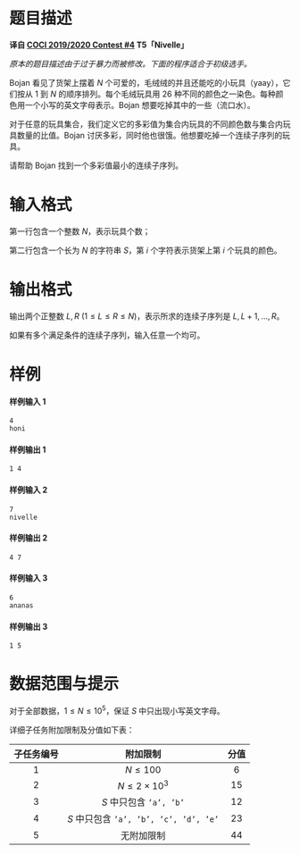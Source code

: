 
# 题目描述

**译自 [COCI 2019/2020 Contest #4](https://hsin.hr/coci/contest4_tasks.pdf) T5「Nivelle」**

*原本的题目描述由于过于暴力而被修改。下面的程序适合于初级选手。*

Bojan 看见了货架上摆着 $N$ 个可爱的，毛绒绒的并且还能吃的小玩具（yaay），它们按从 $1$ 到 $N$ 的顺序排列。每个毛绒玩具用 $26$ 种不同的颜色之一染色。每种颜色用一个小写的英文字母表示。Bojan 想要吃掉其中的一些（流口水）。

对于任意的玩具集合，我们定义它的多彩值为集合内玩具的不同颜色数与集合内玩具数量的比值。Bojan 讨厌多彩，同时他也很饿。他想要吃掉一个连续子序列的玩具。

请帮助 Bojan 找到一个多彩值最小的连续子序列。

# 输入格式

第一行包含一个整数 $N$，表示玩具个数；

第二行包含一个长为 $N$ 的字符串 $S$，第 $i$ 个字符表示货架上第 $i$ 个玩具的颜色。

# 输出格式

输出两个正整数 $L,R\ (1\le L\le R\le N)$，表示所求的连续子序列是 $L,L+1,\ldots ,R$。

如果有多个满足条件的连续子序列，输入任意一个均可。

# 样例

#### 样例输入 1
```plain
4
honi
```
#### 样例输出 1
```plain
1 4
```
#### 样例输入 2
```plain
7
nivelle
```
#### 样例输出 2
```plain
4 7
```
#### 样例输入 3
```plain
6
ananas
```
#### 样例输出 3
```plain
1 5
```

# 数据范围与提示

对于全部数据，$1\le N\le 10^5$，保证 $S$ 中只出现小写英文字母。

详细子任务附加限制及分值如下表：

|子任务编号|附加限制|分值|
|:-:|:-:|:-:|
|$1$|$N\le 100$|$6$|
|$2$|$N\le 2\times 10^3$|$15$|
|$3$|$S$ 中只包含 $\texttt{'a', 'b'}$|$12$|
|$4$|$S$ 中只包含 $\texttt{'a', 'b', 'c', 'd', 'e'}$|$23$|
|$5$|无附加限制|$44$|

